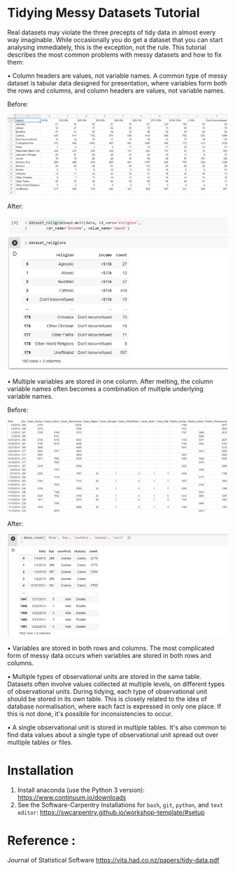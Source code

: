 # Tidying Messy Datasets Tutorial

Real datasets may violate the three precepts of tidy data in almost every way
imaginable. While occasionally you do get a dataset that you can start analysing immediately,
this is the exception, not the rule. This tutorial describes the most common problems
with messy datasets and how to fix them:

• Column headers are values, not variable names.
A common type of messy dataset is tabular data designed for presentation, where variables
form both the rows and columns, and column headers are values, not variable names.

Before:

![](images/Religions1.png)



After:

![](images/Religions2.png)




• Multiple variables are stored in one column.
After melting, the column variable names often becomes a combination of multiple underlying
variable names.


Before:

![](images/Ebola1.png)



After:

![](images/Ebola2.png)







• Variables are stored in both rows and columns.
The most complicated form of messy data occurs when variables are stored in both rows and
columns.

• Multiple types of observational units are stored in the same table.
Datasets often involve values collected at multiple levels, on different types of observational
units. During tidying, each type of observational unit should be stored in its own table. This
is closely related to the idea of database normalisation, where each fact is expressed in only
one place. If this is not done, it's possible for inconsistencies to occur.


• A single observational unit is stored in multiple tables.
It's also common to find data values about a single type of observational unit spread out over
multiple tables or files.



# Installation

1. Install anaconda (use the Python 3 version): https://www.continuum.io/downloads
2. See the Software-Carpentry Installations for `bash`, `git`, `python`, and `text editor`:   https://swcarpentry.github.io/workshop-template/#setup


# Reference : 

Journal of Statistical Software
https://vita.had.co.nz/papers/tidy-data.pdf

